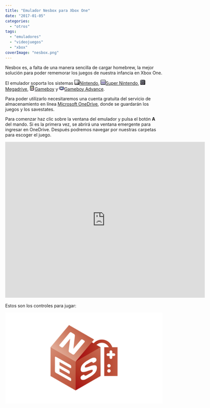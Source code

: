 ```yaml
---
title: "Emulador Nesbox para Xbox One"
date: "2017-01-05"
categories: 
  - "otros"
tags: 
  - "emuladores"
  - "videojuegos"
  - "xbox"
coverImage: "nesbox.png"
---
```


Nesbox es, a falta de una manera sencilla de cargar homebrew, la mejor solución para poder rememorar los juegos de nuestra infancia en Xbox One.

El emulador soporta los sistemas ![](images/ico-nes.png)[Nintendo](https://es.wikipedia.org/wiki/Nintendo_Entertainment_System), ![](images/ico-snes.png)[Super Nintendo](https://es.wikipedia.org/wiki/Super_Nintendo), ![](images/ico-megadrive.png)[Megadrive](https://es.wikipedia.org/wiki/Mega_Drive), ![](images/ico-gb.png)[Gameboy](https://es.wikipedia.org/wiki/Game_Boy) y ![](images/ico-gba.png)[Gameboy Advance](https://es.wikipedia.org/wiki/Game_Boy_Advance).

Para poder utilizarlo necesitaremos una cuenta gratuita del servicio de almacenamiento en línea [Microsoft OneDrive](https://onedrive.live.com), donde se guardarán los juegos y los savestates.

Para comenzar haz clic sobre la ventana del emulador y pulsa el botón **A** del mando. Si es la primera vez, se abrirá una ventana emergente para ingresar en OneDrive. Después podremos navegar por nuestras carpetas para escoger el juego.

<iframe src="https://itch.io/embed-upload/346544?color=333333" width="640" height="500" frameborder="0" allowfullscreen="allowfullscreen"></iframe>

Estos son los controles para jugar:

![](/assets/posts/nesbox.png)
